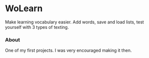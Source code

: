 # WoLearn
Make learning vocabulary easier. Add words, save and load lists, test yourself with 3 types of texting.

### About
One of my first projects. I was very encouraged making it then.
